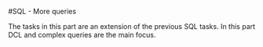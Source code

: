 #SQL - More queries

The tasks in this part are an extension of the previous SQL tasks. In this
part DCL and complex queries are the main focus.